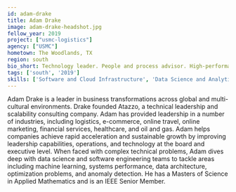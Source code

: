 ```yaml
---
id: adam-drake
title: Adam Drake
image: adam-drake-headshot.jpg
fellow_year: 2019
project: ["usmc-logistics"]
agency: ["USMC"]
hometown: The Woodlands, TX
region: south
bio_short: Technology leader. People and process advisor. High-performance computing, machine learning, distributed systems enthusiast. Student. Teacher.
tags: ['south', '2019']
skills: ['Software and Cloud Infrastructure', 'Data Science and Analytics']
---
```


Adam Drake is a leader in business transformations across global and multi-cultural environments. Drake founded Atazzo, a technical leadership and scalability consulting company. Adam has provided leadership in a number of industries, including logistics, e-commerce, online travel, online marketing, financial services, healthcare, and oil and gas. Adam helps companies achieve rapid acceleration and sustainable growth by improving leadership capabilities, operations, and technology at the board and executive level. When faced with complex technical problems, Adam dives deep with data science and software engineering teams to tackle areas including machine learning, systems performance, data architecture, optimization problems, and anomaly detection. He has a Masters of Science in Applied Mathematics and is an IEEE Senior Member.
